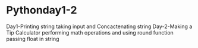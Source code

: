 # Pythonday1-2

Day1-Printing string taking input and Concactenating string
Day-2-Making a Tip Calculator performing math operations and using round function passing float in string
